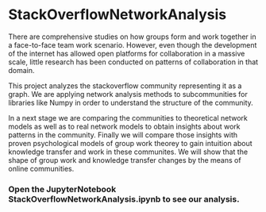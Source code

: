 # StackOverflowNetworkAnalysis

There are comprehensive studies on how groups form and work together in a face-to-face team work scenario. However, even though the development of the internet has allowed open platforms for collaboration in a massive scale, little research has been conducted on patterns of collaboration in that domain.

This project analyzes the stackoverflow community representing it as a graph. We are applying network analysis methods to subcommunities for libraries like Numpy in order to understand the structure of the community.

In a next stage we are comparing the communities to theoretical network models as well as to real network models to obtain insights about work patterns in the community. Finally we will compare those insights with proven psychological models of group work theorey to gain intuition about knowledge transfer and work in these communites. We will show that the shape of group work and knowledge transfer changes by the means of online communities.

### Open the JupyterNotebook StackOverflowNetworkAnalysis.ipynb to see our analysis.
